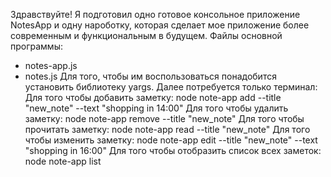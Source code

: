   Здравствуйте! Я подготовил одно готовое консольное приложение NotesApp и одну нароботку, которая сделает мое приложение более современным и функциональным в будущем.
  Файлы основной программы:
  - notes-app.js
  - notes.js
  Для того, чтобы им воспользоваться понадобится установить библиотеку yargs. Далее потребуется только терминал:
Для того чтобы добавить заметку: node note-app add --title "new_note" --text "shopping in 14:00"
Для того чтобы удалить заметку: node note-app remove --title "new_note"
Для того чтобы прочитать заметку: node note-app read --title "new_note"
Для того чтобы изменить заметку: node note-app edit --title "new_note" --text "shopping in 16:00"
Для того чтобы отобразить список всех заметок: node note-app list
